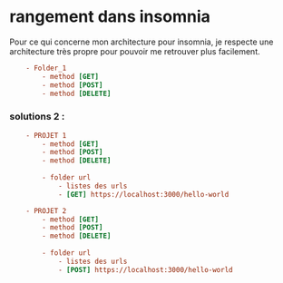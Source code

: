 # rangement dans insomnia 

Pour ce qui concerne mon architecture pour insomnia, je respecte une architecture très propre pour pouvoir me retrouver 
plus facilement.
```ini
    - Folder_1
        - method [GET]
        - method [POST]
        - method [DELETE]
```
### solutions 2 : 
```ini
    - PROJET 1
        - method [GET]
        - method [POST]
        - method [DELETE]
        
        - folder url
            - listes des urls 
            - [GET] https://localhost:3000/hello-world

    - PROJET 2
        - method [GET]
        - method [POST]
        - method [DELETE]
        
        - folder url
            - listes des urls 
            - [POST] https://localhost:3000/hello-world
```


